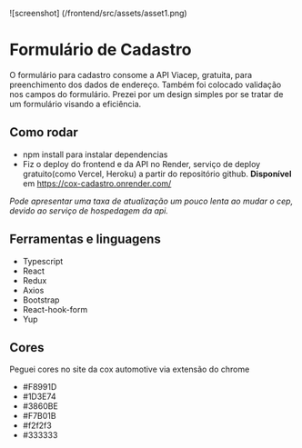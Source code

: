 ![screenshot] (/frontend/src/assets/asset1.png)
# Formulário de Cadastro
O formulário para cadastro consome a API Viacep, gratuita, para preenchimento dos dados de endereço. Também foi colocado validação nos campos do formulário.
Prezei por um design simples por se tratar de um formulário visando a eficiência.
## Como rodar
- npm install para instalar dependencias
- Fiz o deploy do frontend e da API no Render, serviço de deploy gratuito(como Vercel, Heroku) a partir do repositório github.
**Disponível** em https://cox-cadastro.onrender.com/

*Pode apresentar uma taxa de atualização um pouco lenta ao mudar o cep, devido ao serviço de hospedagem da api.*

## Ferramentas e linguagens
- Typescript
- React
- Redux
- Axios
- Bootstrap
- React-hook-form
- Yup
## Cores
Peguei cores no site da cox automotive via extensão do chrome
- #F8991D
- #1D3E74
- #3860BE
- #F7B01B
- #f2f2f3
- #333333
